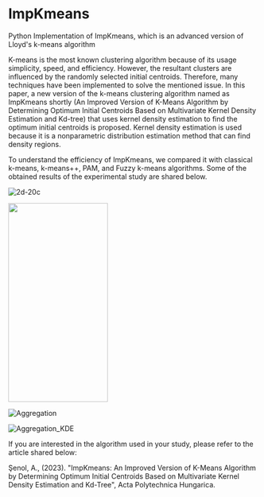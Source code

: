 # ImpKmeans
Python Implementation of ImpKmeans, which is an advanced version of Lloyd's k-means algorithm

K-means is the most known clustering algorithm because of its usage simplicity, speed, and efficiency. However, the resultant clusters are influenced by the randomly selected initial centroids. Therefore, many techniques have been implemented to solve the mentioned issue. In this paper, a new version of the k-means clustering algorithm named as ImpKmeans shortly (An Improved Version of K-Means Algorithm by Determining Optimum Initial Centroids Based on Multivariate Kernel Density Estimation and Kd-tree) that uses kernel density estimation to find the optimum initial centroids is proposed. Kernel density estimation is used because it is a nonparametric distribution estimation method that can find density regions.

To understand the efficiency of ImpKmeans, we compared it with classical k-means, k-means++, PAM, and Fuzzy k-means algorithms. Some of the obtained results of the experimental study are shared below. 

![2d-20c](https://github.com/senolali/ImpKmeans/assets/72247990/f373465b-93ae-4819-9350-2196d8248488)


<img src="[https://github.com/senolali/ImpKmeans/Datasets/2d-20c_KDE.png](https://github.com/senolali/ImpKmeans/assets/72247990/f373465b-93ae-4819-9350-2196d8248488)" data-canonical-src="https://github.com/senolali/ImpKmeans/Datasets/2d-20c_KDE.png" width="200" height="400" />

![Aggregation](https://github.com/senolali/ImpKmeans/assets/72247990/d45ea3f9-06b4-4c99-912a-753d83592167)

![Aggregation_KDE](https://github.com/senolali/ImpKmeans/assets/72247990/b55c0edf-8818-4d87-b3a0-3bee369df75a)

If you are interested in the algorithm used in your study, please refer to the article shared below:

Şenol, A., (2023). "ImpKmeans: An Improved Version of K-Means Algorithm by Determining Optimum Initial Centroids Based on Multivariate Kernel Density Estimation and Kd-Tree", Acta Polytechnica Hungarica.

